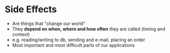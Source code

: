 # Side Effects

<v-clicks>

* Are things that "change our world"
* They **depend on when, where and how often** they are called (timing and context)
* e.g. reading/writing to db, sending and e-mail, placing an order
* Most important and most difficult parts of our applications

</v-clicks>

<!--
- side effects
    - is misleading and leave a bad taste as it suggests that their effects are unwanted - but the opposite is the case
    - we call these to get wanted effects / add behaviour to Application
- should live on the edge of your application
- need to get the most focus and time
- Redux enables us to model, manage and debug Side Effects
-->
